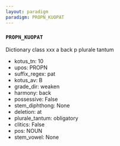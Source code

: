 ```yaml
---
layout: paradigm
paradigm: PROPN_KUOPAT
---
```

### ` PROPN_KUOPAT `

Dictionary class xxx a back p plurale tantum
* kotus_tn: 10
* upos: PROPN
* suffix_regex: pat
* kotus_av: B
* grade_dir: weaken
* harmony: back
* possessive: False
* stem_diphthong: None
* deletion: at
* plurale_tantum: obligatory
* clitics: False
* pos: NOUN
* stem_vowel: None
